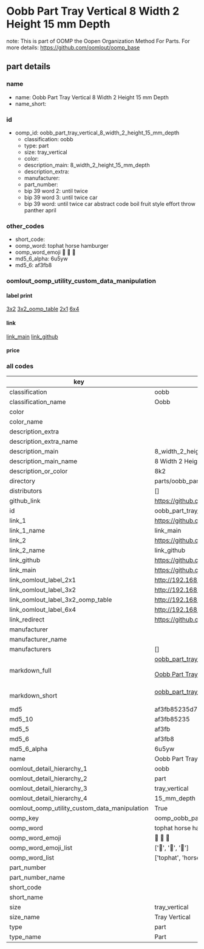 # Oobb Part Tray Vertical 8 Width 2 Height 15 mm Depth  

note: This is part of OOMP the Oopen Organization Method For Parts. For more details: https://github.com/oomlout/oomp_base

##  part details
  







### name
* name: Oobb Part Tray Vertical 8 Width 2 Height 15 mm Depth
* name_short: 
### id
* oomp_id: oobb_part_tray_vertical_8_width_2_height_15_mm_depth
  * classification: oobb
  * type: part
  * size: tray_vertical
  * color: 
  * description_main: 8_width_2_height_15_mm_depth
  * description_extra: 
  * manufacturer: 
  * part_number: 
  * bip 39 word 2: until twice
  * bip 39 word 3: until twice car
  * bip 39 word: until twice car abstract code boil fruit style effort throw panther april

### other_codes
* short_code: 
* oomp_word: tophat horse hamburger
* oomp_word_emoji :tophat: :horse: :hamburger:
* md5_6_alpha: 6u5yw
* md5_6: af3fb8






### oomlout_oomp_utility_custom_data_manipulation
#### label print
[3x2](http://192.168.1.245:1112/?label=oomp%206u5yw)
[3x2_oomp_table](http://192.168.1.108:1112/?label=oomp%206u5yw)
[2x1](http://192.168.1.242:1112/?label=oomp%206u5yw)
[6x4](http://192.168.1.55:1112/?label=oomp%206u5yw)    

#### link

[link_main](https://github.com/oomlout/oomlout_oomp_version_1_messy/tree/main/parts/oobb_part_tray_vertical_8_width_2_height_15_mm_depth) [link_github](https://github.com/oomlout/oomlout_oomp_version_1_messy/tree/main/parts/oobb_part_tray_vertical_8_width_2_height_15_mm_depth)                             

#### price







### all codes 
| key | value |  
| --- | --- |  
| classification | oobb |  
| classification_name | Oobb |  
| color |  |  
| color_name |  |  
| description_extra |  |  
| description_extra_name |  |  
| description_main | 8_width_2_height_15_mm_depth |  
| description_main_name | 8 Width 2 Height 15 mm Depth |  
| description_or_color | 8k2 |  
| directory | parts/oobb_part_tray_vertical_8_width_2_height_15_mm_depth |  
| distributors | [] |  
| github_link | https://github.com/oomlout/oomlout_oomp_part_src/tree/main/parts/oobb_part_tray_vertical_8_width_2_height_15_mm_depth |  
| id | oobb_part_tray_vertical_8_width_2_height_15_mm_depth |  
| link_1 | https://github.com/oomlout/oomlout_oomp_version_1_messy/tree/main/parts/oobb_part_tray_vertical_8_width_2_height_15_mm_depth |  
| link_1_name | link_main |  
| link_2 | https://github.com/oomlout/oomlout_oomp_version_1_messy/tree/main/parts/oobb_part_tray_vertical_8_width_2_height_15_mm_depth |  
| link_2_name | link_github |  
| link_github | https://github.com/oomlout/oomlout_oomp_version_1_messy/tree/main/parts/oobb_part_tray_vertical_8_width_2_height_15_mm_depth |  
| link_main | https://github.com/oomlout/oomlout_oomp_version_1_messy/tree/main/parts/oobb_part_tray_vertical_8_width_2_height_15_mm_depth |  
| link_oomlout_label_2x1 | http://192.168.1.242:1112/?label=oomp%206u5yw |  
| link_oomlout_label_3x2 | http://192.168.1.245:1112/?label=oomp%206u5yw |  
| link_oomlout_label_3x2_oomp_table | http://192.168.1.108:1112/?label=oomp%206u5yw |  
| link_oomlout_label_6x4 | http://192.168.1.55:1112/?label=oomp%206u5yw |  
| link_redirect | https://github.com/oomlout/oomlout_oomp_version_1_messy/tree/main/parts/oobb_part_tray_vertical_8_width_2_height_15_mm_depth |  
| manufacturer |  |  
| manufacturer_name |  |  
| manufacturers | [] |  
| markdown_full | [oobb_part_tray_vertical_8_width_2_height_15_mm_depth](none)<br>[](none)<br>[Oobb Part Tray Vertical 8 Width 2 Height 15 Mm Depth](none)<br><br> |  
| markdown_short | [oobb_part_tray_vertical_8_width_2_height_15_mm_depth](none)<br><br> |  
| md5 | af3fb85235d7cbb86416800e44bad771 |  
| md5_10 | af3fb85235 |  
| md5_5 | af3fb |  
| md5_6 | af3fb8 |  
| md5_6_alpha | 6u5yw |  
| name | Oobb Part Tray Vertical 8 Width 2 Height 15 mm Depth |  
| oomlout_detail_hierarchy_1 | oobb |  
| oomlout_detail_hierarchy_2 | part |  
| oomlout_detail_hierarchy_3 | tray_vertical |  
| oomlout_detail_hierarchy_4 | 15_mm_depth |  
| oomlout_oomp_utility_custom_data_manipulation | True |  
| oomp_key | oomp_oobb_part_tray_vertical_8_width_2_height_15_mm_depth |  
| oomp_word | tophat horse hamburger |  
| oomp_word_emoji | :tophat: :horse: :hamburger: |  
| oomp_word_emoji_list | [':tophat:', ':horse:', ':hamburger:'] |  
| oomp_word_list | ['tophat', 'horse', 'hamburger'] |  
| part_number |  |  
| part_number_name |  |  
| short_code |  |  
| short_name |  |  
| size | tray_vertical |  
| size_name | Tray Vertical |  
| type | part |  
| type_name | Part |  
